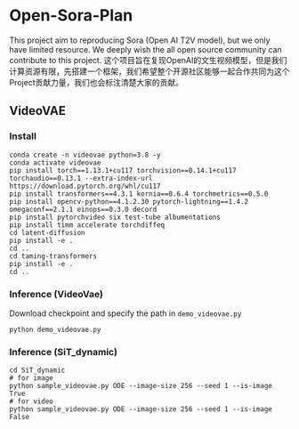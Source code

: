 # Open-Sora-Plan
This project aim to reproducing Sora (Open AI T2V model), but we only have limited resource. We deeply wish the all open source community can contribute to this project.
这个项目旨在复现OpenAI的文生视频模型，但是我们计算资源有限，先搭建一个框架，我们希望整个开源社区能够一起合作共同为这个Project贡献力量，我们也会标注清楚大家的贡献。

## VideoVAE

### Install
```
conda create -n videovae python=3.8 -y
conda activate videovae
pip install torch==1.13.1+cu117 torchvision==0.14.1+cu117 torchaudio==0.13.1 --extra-index-url https://download.pytorch.org/whl/cu117
pip install transformers==4.3.1 kornia==0.6.4 torchmetrics==0.5.0
pip install opencv-python==4.1.2.30 pytorch-lightning==1.4.2 omegaconf==2.1.1 einops==0.3.0 decord
pip install pytorchvideo six test-tube albumentations
pip install timm accelerate torchdiffeq
cd latent-diffusion
pip install -e .
cd ..
cd taming-transformers
pip install -e .
cd ..
```

### Inference (VideoVae)
Download checkpoint and specify the path in `demo_videovae.py`

```
python demo_videovae.py
```

### Inference (SiT_dynamic)

```
cd SiT_dynamic
# for image
python sample_videovae.py ODE --image-size 256 --seed 1 --is-image True
# for video
python sample_videovae.py ODE --image-size 256 --seed 1 --is-image False
```
